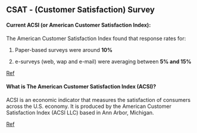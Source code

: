 ## CSAT - (Customer Satisfaction) Survey 

#### Current  ACSI (or American Customer Satisfaction Index):

The American Customer Satisfaction Index found that response rates for:

1. Paper-based surveys were around **10%** 

2. e-surveys (web, wap and e-mail) were averaging between **5% and 15%** 

[Ref](http://customerthink.com/customer-satisfaction-survey-response-rates-update/)


#### What is The American Customer Satisfaction Index (ACSI)?

ACSI  is an economic indicator that measures the satisfaction of consumers across the U.S. economy. It is produced by the American Customer Satisfaction Index (ACSI LLC) based in Ann Arbor, Michigan.

[Ref](http://www.theacsi.org/)

